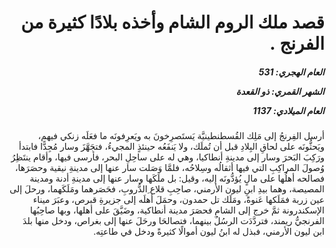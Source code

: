 <h1 dir="rtl">قصد ملك الروم الشام وأخذه بلادًا كثيرة من الفرنج .</h1>

<h5 dir="rtl">العام الهجري:  531

الشهر القمري: ذو القعدة

العام الميلادي: 1137</h5>

<p dir="rtl">أرسل الفِرنجُ إلى مَلِك القُسطنطينيَّة يَستَصرِخونَ به ويَعرِفونَه ما فعَلَه زنكي فيهم، ويَحثُّونَه على لحاقِ البِلادِ قبل أن تُملَك، ولا يَنفَعُه حينئذٍ المجيءُ، فتجَهَّزَ وسار مُجِدًّا فابتدأ ورَكِبَ البَحرَ وسار إلى مدينةِ أنطاكيا، وهي له على ساحِلِ البحر، فأرسى فيها، وأقام ينتَظِرُ وُصولَ المراكِبِ التي فيها أثقالُه وسِلاحُه، فلمَّا وَصَلت سار عنها إلى مدينةِ نيقية وحصَرَها، فصالحه أهلُها على مالٍ يُؤدُّونَه إليه، وقيل: بل ملَكَها وسار عنها إلى مدينةِ أدنة ومدينة المصيصة، وهما بيدِ ابنِ ليون الأرمني، صاحِبِ قلاع ِالدُّروبِ، فحَصَرهما ومَلَكَهما، ورحلَ إلى عين زربة فمَلَكها عَنوةً، ومَلَك تل حمدون، وحمَلَ أهلَه إلى جزيرةِ قبرص، وعبَرَ ميناء الإسكندرونة ثمَّ خرج إلى الشامِ فحصَرَ مدينة أنطاكية، وضَيَّقَ على أهلها، وبها صاحِبُها الفرنجيُّ ريمند، فتردَّدَت الرسُلُ بينهما، فتصالحَا ورحَلَ عنها إلى بغراص، ودخل منها بلدَ ابن ليون الأرمني، فبذل له ابنُ ليون أموالًا كثيرةً ودخل في طاعتِه.</p></br>

